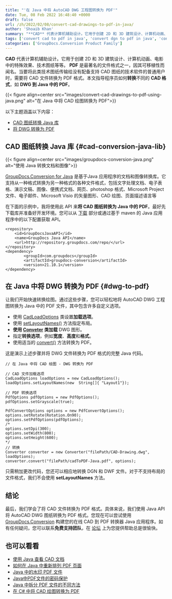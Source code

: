 ```yaml
---
title: "'在 Java 中将 AutoCAD DWG 工程图转换为 PDF'"
date: Tue, 08 Feb 2022 16:48:40 +0000
draft: false
url: /zh/2022/02/08/convert-cad-drawings-to-pdf-in-java/
author: 'Shoaib Khan'
summary: "**CAD** 代表计算机辅助设计。它用于创建 2D 和 3D 建筑设计、计算机动画、电影中的特殊效果、技术图纸等等。 **PDF** 是最著名的文件格式之一，因其可移植性而闻名。当要将此类技术图纸传输给没有配备支持 CAD 图纸的技术软件的普通用户时，需要将 CAD 文件转换为 PDF 格式。本文将帮助程序员在 Java** 应用程序中添加该功能以将**转换**不同的 **CAD 格式**（如 **DWG、DGN 或 DWF）转换为 PDF。"
tags: ['convert cad to pdf in java', 'convert dgn to pdf in java', 'convert dwf to pdf', 'convert dwg to pdf', 'convert dwg to pdf in java', 'dwg to pdf', 'DWG to PDF in Java', ]
categories: ['GroupDocs.Conversion Product Family']
---
```


**CAD** 代表计算机辅助设计。它用于创建 2D 和 3D 建筑设计、计算机动画、电影中的特殊效果、技术图纸等等。 **PDF** 是最著名的文件格式之一，因其可移植性而闻名。当要将此类技术图纸传输给没有配备支持 CAD 图纸的技术软件的普通用户时，需要将 CAD 文件转换为 PDF 格式。本文指导程序员如何**转换**不同的 **CAD 格式**，如 **DWG 到 Java 中的 PDF**。



{{< figure align=center src="images/convert-cad-drawings-to-pdf-using-java.png" alt="在 Java 中将 CAD 绘图转换为 PDF">}}


以下主题涵盖以下内容：

* [CAD 图纸转换 Java 库](#cad-conversion-java-lib)
* [将 DWG 转换为 PDF](#dwg-to-pdf)

## CAD 图纸转换 Java 库 {#cad-conversion-java-lib}



{{< figure align=center src="images/groupdocs-conversion-java.png" alt="使用 Java 转换文档和图像">}}


[GroupDocs.Conversion for Java](https://products.groupdocs.com/conversion/java) 是基于Java 应用程序的文档和图像转换库。它支持从一种格式转换为另一种格式的各种文件格式，包括文字处理文档、电子表格、演示文稿、图像、便携式文档、网页、photoshop 格式、Microsoft Project 文件、电子邮件、Microsoft Visio 的矢量图形、CAD 绘图、页面描述语言等

在下面的示例中，我将使用此 API 来**将 CAD 图纸转换为 Java 中的 PDF**。最好先下载库并准备好开发环境。您可以从 [下载](https://downloads.groupdocs.com/conversion/java) 部分或通过基于 maven 的 Java 应用程序中的以下配置获取 API。

```
<repository>
	<id>GroupDocsJavaAPI</id>
	<name>GroupDocs Java API</name>
	<url>http://repository.groupdocs.com/repo/</url>
</repository>
<dependency>
        <groupId>com.groupdocs</groupId>
        <artifactId>groupdocs-conversion</artifactId>
        <version>21.10.1</version> 
</dependency>
```

## 在 Java 中将 DWG 转换为 PDF {#dwg-to-pdf}

让我们开始快速转换绘图。通过这些步骤，您可以轻松地将 AutoCAD DWG 工程图转换为 Java 中的 PDF 文件，其中包含许多自定义选项。

* 使用 [CadLoadOptions](https://apireference.groupdocs.com/java/conversion/com.groupdocs.conversion.options.load/CadLoadOptions) 类设置**加载选项**。
* 使用 [setLayoutNames()](https://apireference.groupdocs.com/conversion/java/com.groupdocs.conversion.options.load/CadLoadOptions#setLayoutNames(java.lang.String%5B%5D)) 方法指定布局。
* **使用 [Conveter](https://apireference.groupdocs.com/java/conversion/com.groupdocs.conversion.options.load/CadLoadOptions) 类加载** DWG 图形。
* 指定**转换选项**，例如**宽度**、**高度**和**格式**。
* 使用适当的 [convert()](https://apireference.groupdocs.com/conversion/java/com.groupdocs.conversion/Converter#convert(java.lang.String,%20com.groupdocs.conversion.options.convert.ConvertOptions)) 方法转换为 PDF。

这是演示上述步骤并将 DWG 文件转换为 PDF 格式的完整 Java 代码。

```
// 在 Java 中将 CAD 绘图 - DWG 转换为 PDF

// CAD 文件加载选项
CadLoadOptions loadOptions = new CadLoadOptions();
loadOptions.setLayoutNames(new  String[]{ "Layout1"});

// PDF 转换选项
PdfOptions pdfOptions = new PdfOptions();
pdfOptions.setGrayscale(true);

PdfConvertOptions options = new PdfConvertOptions();
options.setRotate(Rotation.On90);
options.setPdfOptions(pdfOptions);
/*
options.setDpi(300);
options.setWidth(800);
options.setHeight(600);
*/
// 转换
Converter converter = new Converter("filePath/CAD-Drawing.dwg", loadOptions);
converter.convert("filePath/cadToPDF-Java.pdf", options);
```

只需稍加更改代码，您还可以相应地转换 DGN 和 DWF 文件。对于不支持布局的文件格式，我们不会使用 **setLayoutNames** 方法。

## 结论

最后，我们学会了将 CAD 文件转换为 PDF 格式。具体来说，我们使用 Java API 将 AutoCAD DWG 图纸转换为 PDF 格式。您现在可以尝试使用 [GroupDocs.Conversion](https://products.groupdocs.com/conversion/) 构建您的在线 CAD 到 PDF 转换器 Java 应用程序。如有任何疑问，您可以联系**免费支持团队**，在 [论坛](https://forum.groupdocs.com/) 上为您提供帮助总是很愉快。

## 也可以看看

* [使用 Java 查看 CAD 文档](https://blog.groupdocs.com/2021/04/05/viewing-cad-documents-using-java/)
* [如何在 Java 中重新排列 PDF 页面](https://blog.groupdocs.com/2022/03/10/move-pdf-pages-in-java/)
* [Java 中的水印 PDF 文件](https://blog.groupdocs.com/2021/06/26/add-watermark-to-pdf-in-java/)
* [Java中PDF文件的密码保护](https://blog.groupdocs.com/2021/12/07/password-protect-pdf-files-in-java/)
* [Java 中拆分 PDF 文件的不同方法](https://blog.groupdocs.com/2021/10/19/split-pdf-files-in-java/)
* [在 C# 中将 CAD 绘图转换为 PDF](https://blog.groupdocs.com/2020/11/08/convert-cad-drawings-to-pdf-in-csharp/)





